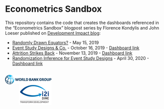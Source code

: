 # Econometrics Sandbox
This repository contains the code that creates the dashboards referenced in the “Econometrics Sandbox” blogpost series by Florence Kondylis and John Loeser published on [Development Impact blog](https://blogs.worldbank.org/impactevaluations):

- [Randomly Drawn Equators?](https://blogs.worldbank.org/impactevaluations/randomly-drawn-equators) - May 15, 2019
- [Event Study Designs & Co.](https://blogs.worldbank.org/impactevaluations/econometrics-sandbox-event-study-designs-co) - October 16, 2019 - [Dashboard link](https://datanalytics.worldbank.org/connect/#/apps/674/access)
- [Attrition Strikes Back](https://blogs.worldbank.org/impactevaluations/econometrics-sandbox-attrition-strikes-back) - November 13, 2019 - [Dashboard link](https://datanalytics.worldbank.org/connect/#/apps/368/access)
- [Randomization Inference for Event Study Designs](https://blogs.worldbank.org/impactevaluations/econometrics-sandbox-randomization-inference-event-study-designs) - April 30, 2020 - [Dashboard link](https://datanalytics.worldbank.org/connect/#/apps/548/access)

## 
<div class = "row">
  <div class = "column" style = "width:30%">
    <img src="img/wb.png" align = "left">
  </div>
  <div class = "column" style = "width:30%">
    <img src="img/i2i.png" align = "right">
  </div>
</div>
 
